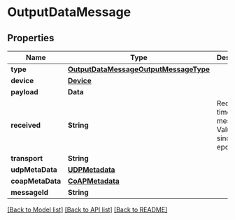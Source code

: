 # OutputDataMessage

## Properties
Name | Type | Description | Notes
------------ | ------------- | ------------- | -------------
**type** | [**OutputDataMessageOutputMessageType**](OutputDataMessageOutputMessageType.md) |  | [optional] 
**device** | [**Device**](Device.md) |  | [optional] 
**payload** | **Data** |  | [optional] 
**received** | **String** | Received time for message. Value is ms since epoch. | [optional] 
**transport** | **String** |  | [optional] 
**udpMetaData** | [**UDPMetadata**](UDPMetadata.md) |  | [optional] 
**coapMetaData** | [**CoAPMetadata**](CoAPMetadata.md) |  | [optional] 
**messageId** | **String** |  | [optional] 

[[Back to Model list]](../README.md#documentation-for-models) [[Back to API list]](../README.md#documentation-for-api-endpoints) [[Back to README]](../README.md)



